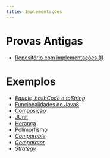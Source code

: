 ```yaml
---
title: Implementações
---
```


# Provas Antigas

- [Repositório com implementações (I)](https://github.com/AntonioNtV/provasLP2)

# Exemplos

- *[Equals, hashCode e toString](equals_hashcode_tostring)*
- [Funcionalidades de Java8](java8_funcionalidades)
- [Composição](composicao)
- [JUnit](junit)
- [Herança](heranca)
- [Polimorfismo](polimorfismo)
- *[Comparable](comparable)*
- *[Comparator](comparator)*
- *[Strategy](strategy)*
